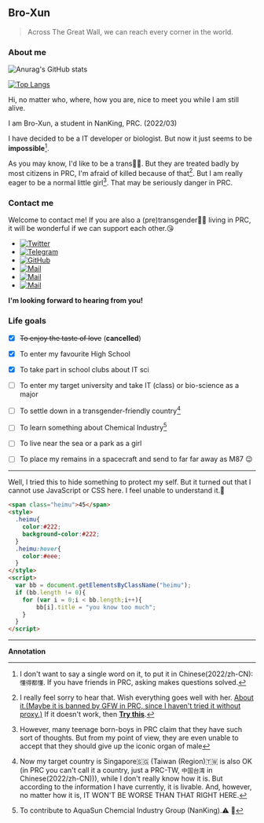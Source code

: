 
## Bro-Xun 
<!--
**Bro-Xun/Bro-Xun** is a ✨ _special_ ✨ repository because its `README.md` (this file) appears on your GitHub profile.

Here are some ideas to get you started:

- 🔭 I’m currently working on ...
- 🌱 I’m currently learning ...
- 👯 I’m looking to collaborate on ...
- 🤔 I’m looking for help with ...
- 💬 Ask me about ...
- 📫 How to reach me: ...
- 😄 Pronouns: ...
- ⚡ Fun fact: ...
-->
> Across The Great Wall, we can reach every corner in the world.

### About me

![Anurag's GitHub stats](https://github-readme-stats.vercel.app/api?username=Bro-Xun&show_icons=true&theme=dark&hide=stars)

[![Top Langs](https://github-readme-stats.vercel.app/api/top-langs/?username=Bro-Xun&layout=compact)](https://github.com/anuraghazra/github-readme-stats)

Hi, no matter who, where, how you are, nice to meet you while I am still alive.

I am Bro-Xun, a student in NanKing, PRC. (2022/03)

I have decided to be a IT developer or biologist. But now it just seems to be **impossible**[^1].

As you may know, I'd like to be a trans:rainbow_flag:. But they are treated badly by most citizens in PRC, I'm afraid of killed because of that[^2]. But I am really eager to be a normal little girl[^3]. That may be seriously danger in PRC.

### Contact me

Welcome to contact me! If you are also a (pre)transgender:transgender_flag: living in PRC, it will be wonderful if we can support each other.:kissing_heart:

- [![Twitter](https://img.shields.io/badge/dynamic/json?color=1DA1F2&label=Twitter&logo=twitter&query=%24.data.totalSubs&url=https%3A%2F%2Fapi.spencerwoo.com%2Fsubstats%2F%3Fsource%3Dtwitter%26queryKey%3DWFA897264&style=for-the-badge)](https://twitter.com/WFA897264)
- [![Telegram](https://img.shields.io/badge/Telegram-@BroXun-00BFFF?logo=telegram&logoColor=white&style=for-the-badge)](https://t.me/BroXun)
- [![GitHub](https://img.shields.io/badge/dynamic/json?logo=github&label=GitHub&color=181717&style=for-the-badge&query=$.data.totalSubs&url=https%3a%2f%2fapi.spencerwoo.com%2fsubstats%2f%3fsource%3dgithub%26queryKey%3dBro-Xun)](https://github.com/Bro-Xun)
- [![Mail](https://img.shields.io/badge/-ztzylf12345@gmail.com-911318?logo=Mail.RU&logoColor=white&style=for-the-badge)](mailto:ztzylf12345@gmail.com)
- [![Mail](https://img.shields.io/badge/-ztzylf12345@163.com-911318?logo=Mail.RU&logoColor=white&style=for-the-badge)](mailto:ztzylf12345@163.com)
- [![Mail](https://img.shields.io/badge/-transrights@hydi.xyz-911318?logo=Mail.RU&logoColor=white&style=for-the-badge)](mailto:transrights@hydi.xyz)

**I'm looking forward to hearing from you!**

### Life goals
- [x] ~~To enjoy the taste of love~~ (**cancelled**)
- [x] To enter my favourite High School
- [x] To take part in school clubs about IT sci
- [ ] To enter my target university and take IT (class) or bio-science as a major
- [ ] To settle down in a transgender-friendly country[^4]
- [ ] To learn something about Chemical Industry[^5]
- [ ] To live near the sea or a park as a girl
- [ ] To place my remains in a spacecraft and send to far far away as M87 :wink:


---
Well, I tried this to hide something to protect my self. But it turned out that I cannot use JavaScript or CSS here. I feel unable to understand it.:thinking:
```html
<span class="heimu">45</span>
<style>
  .heimu{
    color:#222;
    background-color:#222;
  }
  .heimu:hover{
    color:#eee;
  }
</style>
<script>
  var bb = document.getElementsByClassName("heimu");
  if (bb.length != 0){
    for (var i = 0;i < bb.length;i++){
        bb[i].title = "you know too much";
    }
  }
</script>
```
---
**Annotation**
[^1]:I don't want to say a single word on it, to put it in Chinese(2022/zh-CN): `懂得都懂`. If you have friends in PRC, asking makes questions solved.
[^2]:I really feel sorry to hear that. Wish everything goes well with her. [About it.(Maybe it is banned by GFW in PRC, since I haven't tried it without proxy.)](https://www.reddit.com/r/China_irl/comments/tb0sen/%E6%AD%A6%E6%B1%89%E5%A4%A9%E8%A1%97%E5%8F%91%E7%94%9F%E6%9D%80%E4%BA%BA%E6%A1%88%E7%96%91%E4%BC%BC%E6%98%AF%E5%AF%B9%E8%B7%A8%E6%80%A7%E5%88%AB%E5%A5%B3%E6%80%A7%E7%9A%84%E4%BB%87%E6%81%A8%E7%8A%AF%E7%BD%AA%E7%9B%B8%E5%85%B3%E8%AF%9D%E9%A2%98%E5%92%8C%E5%BE%AE%E5%8D%9A%E6%AD%A3%E8%A2%AB%E5%A4%A7%E9%87%8F%E5%88%A0%E9%99%A4/) If it doesn't work, then [**Try this**](https://zhuanlan.zhihu.com/p/479043103).
[^3]:However, many teenage born-boys in PRC claim that they have such sort of thoughts. But from my point of view, they are even unable to accept that they should give up the iconic organ of male
[^4]:Now my target country is Singapore:singapore: (Taiwan (Region):taiwan: is also OK (in PRC you can't call it a country, just a PRC-TW, `中国台湾` in Chinese(2022/zh-CN))), while I don't really know how it is. But according to the information I have currently, it is livable. And, however, no matter how it is, IT WON'T BE WORSE THAN THAT RIGHT HERE.
[^5]:To contribute to AquaSun Chemcial Industry Group (NanKing).:warning: :rofl:
